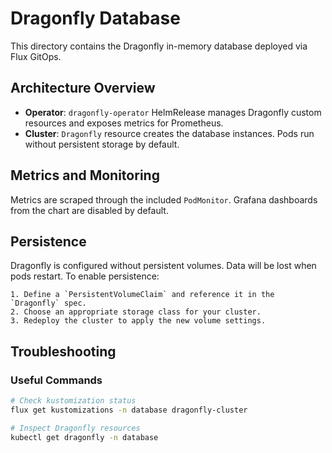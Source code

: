 # Dragonfly Database

This directory contains the Dragonfly in-memory database deployed via Flux GitOps.

## Architecture Overview

- **Operator**: `dragonfly-operator` HelmRelease manages Dragonfly custom resources and exposes metrics for Prometheus.
- **Cluster**: `Dragonfly` resource creates the database instances. Pods run without persistent storage by default.

## Metrics and Monitoring

Metrics are scraped through the included `PodMonitor`. Grafana dashboards from the chart are disabled by default.

## Persistence

Dragonfly is configured without persistent volumes. Data will be lost when pods restart. To enable persistence:

    1. Define a `PersistentVolumeClaim` and reference it in the `Dragonfly` spec.
    2. Choose an appropriate storage class for your cluster.
    3. Redeploy the cluster to apply the new volume settings.

## Troubleshooting

### Useful Commands
```bash
# Check kustomization status
flux get kustomizations -n database dragonfly-cluster

# Inspect Dragonfly resources
kubectl get dragonfly -n database
```
